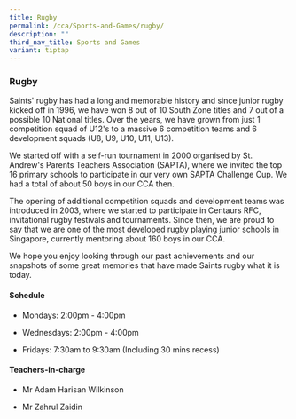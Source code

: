 ```yaml
---
title: Rugby
permalink: /cca/Sports-and-Games/rugby/
description: ""
third_nav_title: Sports and Games
variant: tiptap
---
```

<h3>Rugby</h3>
<p>Saints' rugby has had a long and memorable history and since junior rugby
kicked off in 1996, we have won 8 out of 10 South Zone titles and 7 out
of a possible 10 National titles. Over the years, we have grown from just
1 competition squad of U12's to a massive 6 competition teams and 6 development
squads (U8, U9, U10, U11, U13).</p>
<p>We started off with a self-run tournament in 2000 organised by St. Andrew's
Parents Teachers Association (SAPTA), where we invited the top 16 primary
schools to participate in our very own SAPTA Challenge Cup. We had a total
of about 50 boys in our CCA then.</p>
<p>The opening of additional competition squads and development teams was
introduced in 2003, where we started to participate in Centaurs RFC, invitational
rugby festivals and tournaments. Since then, we are proud to say that we
are one of the most developed rugby playing junior schools in Singapore,
currently mentoring about 160 boys in our CCA.</p>
<p>We hope you enjoy looking through our past achievements and our snapshots
of some great memories that have made Saints rugby what it is today.</p>
<h4>Schedule</h4>
<ul data-tight="true" class="tight">
<li>
<p>Mondays: 2:00pm - 4:00pm</p>
</li>
<li>
<p>Wednesdays: 2:00pm - 4:00pm</p>
</li>
<li>
<p>Fridays: 7:30am to 9:30am (Including 30 mins recess)</p>
</li>
</ul>
<h4>Teachers-in-charge</h4>
<ul data-tight="true" class="tight">
<li>
<p>Mr Adam Harisan Wilkinson</p>
</li>
<li>
<p>Mr Zahrul Zaidin</p>
</li>
</ul>
<p></p>